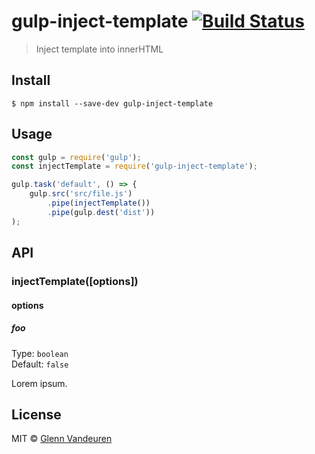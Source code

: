 # gulp-inject-template [![Build Status](https://travis-ci.org/vandeurenglenn/gulp-inject-template.svg?branch=master)](https://travis-ci.org/vandeurenglenn/gulp-inject-template)

> Inject template into innerHTML


## Install

```
$ npm install --save-dev gulp-inject-template
```


## Usage

```js
const gulp = require('gulp');
const injectTemplate = require('gulp-inject-template');

gulp.task('default', () => {
	gulp.src('src/file.js')
		.pipe(injectTemplate())
		.pipe(gulp.dest('dist'))
);
```


## API

### injectTemplate([options])

#### options

##### foo

Type: `boolean`<br>
Default: `false`

Lorem ipsum.


## License

MIT © [Glenn Vandeuren](https://github.com/vandeurenglenn)
